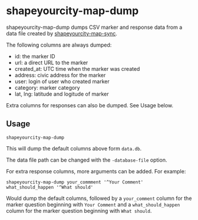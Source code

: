 # shapeyourcity-map-dump

shapeyourcity-map-dump dumps CSV marker and response data from a data file created by [shapeyourcity-map-sync](../shapeyourcity-map-sync).

The following columns are always dumped:

* id: the marker ID
* url: a direct URL to the marker
* created_at: UTC time when the marker was created
* address: civic address for the marker
* user: login of user who created marker
* category: marker category
* lat, lng: latitude and logitude of marker

Extra columns for responses can also be dumped. See Usage below.

## Usage

```
shapeyourcity-map-dump
```

This will dump the default columns above form `data.db`.

The data file path can be changed with the `-database-file` option.

For extra response columns, more arguments can be added. For example:

```
shapeyourcity-map-dump your_commment '^Your Comment' what_should_happen '^What should'
```

Would dump the default columns, followed by a `your_comment` column for the marker question beginning with
`Your Comment` and a `what_should_happen` column for the marker question beginning with `What should`.

